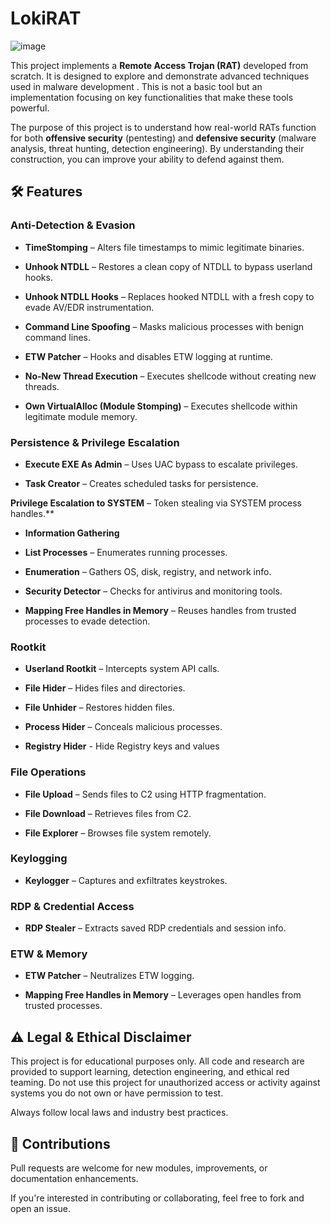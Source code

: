 # LokiRAT

![image](https://github.com/S12cybersecurity/LokiRAT/assets/79543461/39b518c0-8f8e-49d2-8552-d77d5cb54f62)

This project implements a **Remote Access Trojan (RAT)** developed from scratch. It is designed to explore and demonstrate advanced techniques used in malware development . This is not a basic tool but an implementation focusing on key functionalities that make these tools powerful.

The purpose of this project is to understand how real-world RATs function for both **offensive security** (pentesting) and **defensive security** (malware analysis, threat hunting, detection engineering). By understanding their construction, you can improve your ability to defend against them.

## 🛠️ Features

### Anti-Detection & Evasion

- **TimeStomping** – Alters file timestamps to mimic legitimate binaries.

- **Unhook NTDLL** – Restores a clean copy of NTDLL to bypass userland hooks.

- **Unhook NTDLL Hooks** – Replaces hooked NTDLL with a fresh copy to evade AV/EDR instrumentation.

- **Command Line Spoofing** – Masks malicious processes with benign command lines.

- **ETW Patcher** – Hooks and disables ETW logging at runtime.

- **No-New Thread Execution** – Executes shellcode without creating new threads.

- **Own VirtualAlloc (Module Stomping)** – Executes shellcode within legitimate module memory.

### Persistence & Privilege Escalation

- **Execute EXE As Admin** – Uses UAC bypass to escalate privileges.

- **Task Creator** – Creates scheduled tasks for persistence.

**Privilege Escalation to SYSTEM** – Token stealing via SYSTEM process handles.**

- **Information Gathering**

- **List Processes** – Enumerates running processes.

- **Enumeration** – Gathers OS, disk, registry, and network info.

- **Security Detector** – Checks for antivirus and monitoring tools.

- **Mapping Free Handles in Memory** – Reuses handles from trusted processes to evade detection.

### Rootkit

- **Userland Rootkit** – Intercepts system API calls.

- **File Hider** – Hides files and directories.

- **File Unhider** – Restores hidden files.

- **Process Hider** – Conceals malicious processes.

- **Registry Hider** - Hide Registry keys and values

### File Operations

- **File Upload** – Sends files to C2 using HTTP fragmentation.

- **File Download** – Retrieves files from C2.

- **File Explorer** – Browses file system remotely.

### Keylogging

- **Keylogger** – Captures and exfiltrates keystrokes.

### RDP & Credential Access

- **RDP Stealer** – Extracts saved RDP credentials and session info.

### ETW & Memory

- **ETW Patcher** – Neutralizes ETW logging.

- **Mapping Free Handles in Memory** – Leverages open handles from trusted processes.

## ⚠️ Legal & Ethical Disclaimer

This project is for educational purposes only. All code and research are provided to support learning, detection engineering, and ethical red teaming. Do not use this project for unauthorized access or activity against systems you do not own or have permission to test.

Always follow local laws and industry best practices.

## 🧩 Contributions

Pull requests are welcome for new modules, improvements, or documentation enhancements.

If you're interested in contributing or collaborating, feel free to fork and open an issue.
